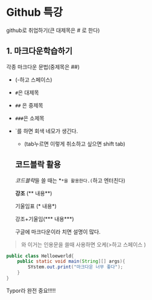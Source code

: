 # Github 특강

github로 취업하기(큰 대제목은 # 로 한다)

## 1. 마크다운학습하기

각종 마크다운 문법(중제목은 ##)

- (-하고 스페이스)

- `#`은 대제목

- `##` 은 중제목

- `###`은 소제목

- `를 하면 회색 네모가 생긴다.

  - (tab누르면 이렇게 취소하고 싶으면 shift tab)

  ## 코드블락 활용

  *코드블락*을 쓸 때는 *```*을 활용한다.(```하고 엔터친다)

  **강조** (** 내용**)

  기울임표 (* 내용*)

  강조+기울임(*** 내용***)

  

  구글에 마크다운이라 치면 설명이 많다.

> 와 이거는 인용문을 쓸때 사용하면 오케(>하고 스페이스 )

```java
public class Helloewerld{
    public static void main(String][] args){
        SYstem.out.print("마크다운 너무 좋다");
    }
}
```

Typor라 완전 중요!!!!!

